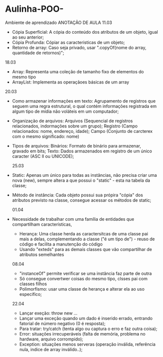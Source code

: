 # Aulinha-POO-
Ambiente de aprendizado
  ANOTAÇÃO DE AULA 
11.03
- Cópia Superfícial:  A cópia do conteúdo dos atributos de um objeto, igual ao seu anterior;
- Cópia Profunda: Cópiar as caracteristicas de um objeto;
- Retorno de array: Caso seja privado, usar ".copyOf(nome do array, quantidade de retornos)";

18.03
- Array: Representa uma coleção de tamanho fixo de elementos do mesmo tipo
- ArrayList: Implementa as operaçãoes básicas de um array
  
20.03
- Como armazenar informações em texto: Agrupamento de registros que seguem uma regra estrutural, o qual contém informações registrada em algum tipo de mídia não voláteis em um computador;
- Organização de arquivos: Arquivos (Sequencial de registros relacionados, indormações sobre um grupo); Registro (Campo relacionados: nome, endereço, idade); Campo (Conjunto de carcterex com o mesmo significado: nome)
- Tipos de arquivos:
    Binários: Formato de binário para armazenar, gravado em bits;
    Texto: Dados armazenados em registro de um único caracter (ASC II ou UNICODE);

  25.03
- Static: Apenas um único para todas as instâncias, não precisa criar uma nova (new), sempre altera a que possui o "static" - esta na tabela da classe;
- Método de instância: Cada objeto possui sua própira "cópia" dos atributos previsto na classe, consegue acessar os métodos de static;

  01.04 
- Necessidade de trabalhar com uma família de entidades que compartilham características,
  - Herança: Uma classe herda as caractersitcas de uma classe pai mais a delas, complementando a classe ("é um tipo de") - reuso de código e facilita a manutenção do código
  - Usando "exteds" para as demais classes que vão compartilhar de atributos semelhantes
 
  08.04
  - "instanceOf" permite verificar se uma instância faz parte de outra
  - Só consegue convertwer coisas do mesmo tipo, clsses pai com classes filhos
  - Polimorfismo: usar uma classe de herança e alterar ela ao uso especifico;
 
  22.04
  - Lançar exeção: throw new ...
  - Lançar uma exceção quando um dado é inserido errado, entrando fatorial de número negativo (0 é resposta);
  - Para tratar: try/catch (tenta algo ou captura o erro e faz outra coisa);
  - Error: situações irrecuperáveis (falta de memória, problema no hardware, arquivo corrompido);
  - Exception: situações menos serveras (operação inválida, referência nula, indice de array inválido..);

